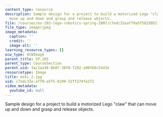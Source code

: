 ```yaml
---
content_type: resource
description: Sample design for a project to build a motorized Lego "claw" that can
  move up and down and grasp and release objects.
file: /courses/es-293-lego-robotics-spring-2007/c7edc32eaff0a5f5829952ff274fe2f2_miki_2.jpg
file_type: image/jpeg
image_metadata:
  caption: ''
  credit: ''
  image-alt: ''
learning_resource_types: []
ocw_type: OCWImage
parent_title: SP.285
parent_type: CourseSection
parent_uid: 3ac1aa36-8b07-38f8-f202-a90f68c5443e
resourcetype: Image
title: miki_2.jpg
uid: c7edc32e-aff0-a5f5-8299-52ff274fe2f2
video_metadata:
  youtube_id: null
---
```

Sample design for a project to build a motorized Lego "claw" that can move up and down and grasp and release objects.

